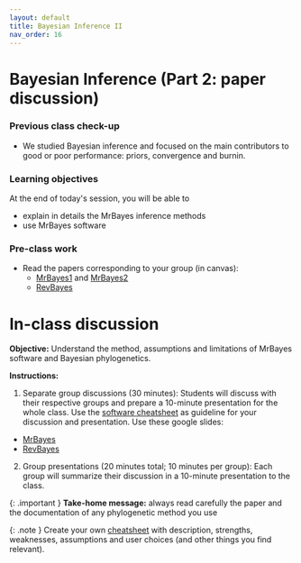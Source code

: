 ```yaml
---
layout: default
title: Bayesian Inference II
nav_order: 16
---
```


# Bayesian Inference (Part 2: paper discussion)

### Previous class check-up
- We studied Bayesian inference and focused on the main contributors to good or poor performance: priors, convergence and burnin.

### Learning objectives

At the end of today's session, you will be able to
- explain in details the MrBayes inference methods
- use MrBayes software


### Pre-class work

- Read the papers corresponding to your group (in canvas):
  - [MrBayes1](https://academic.oup.com/bioinformatics/article/17/8/754/235132) and [MrBayes2](https://academic.oup.com/bioinformatics/article/19/12/1572/257621)
  - [RevBayes](https://academic.oup.com/sysbio/article/65/4/726/1753608)



# In-class discussion

**Objective:** Understand the method, assumptions and limitations of MrBayes software and Bayesian phylogenetics.

**Instructions:**

1. Separate group discussions (30 minutes): Students will discuss with their respective groups and prepare a 10-minute presentation for the whole class. Use the [software cheatsheet](https://github.com/crsl4/phylogenetics-class/blob/master/exercises/software-cheatsheet.md) as guideline for your discussion and presentation. Use these google slides:
  - [MrBayes](https://docs.google.com/presentation/d/1AM3hB53Yc0TOMilK5WtqqLHNUaGnWX0Lk3aknvqE4WE/edit?usp=sharing)
  - [RevBayes](https://docs.google.com/presentation/d/1E73CFSq2EIRzHSGXX6D9l7K1IV6wS5L8rzkLB3ifXUc/edit?usp=sharing)
2. Group presentations (20 minutes total; 10 minutes per group): Each group will summarize their discussion in a 10-minute presentation to the class.


{: .important }
**Take-home message:** always read carefully the paper and the documentation of any phylogenetic method you use

{: .note }
Create your own [cheatsheet](https://github.com/crsl4/phylogenetics-class/blob/master/exercises/software-cheatsheet.md) with description, strengths, weaknesses, assumptions and user choices (and other things you find relevant).
